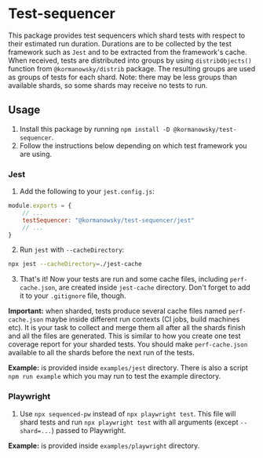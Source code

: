 # Test-sequencer

This package provides test sequencers which shard tests with respect to their estimated run duration. 
Durations are to be collected by the test framework such as `Jest` and to be extracted from the framework's cache. 
When received, tests are distributed into groups by using `distribObjects()` function from `@kormanowsky/distrib` package. The resulting groups are used as groups of tests for each shard. Note: there may be less groups than available shards, so some shards may receive no tests to run. 

## Usage 

1. Install this package by running `npm install -D @kormanowsky/test-sequencer`. 
2. Follow the instructions below depending on which test framework you are using. 

### Jest 

1. Add the following to your `jest.config.js`: 

```js
module.exports = {
    // ...
    testSequencer: "@kormanowsky/test-sequencer/jest"
    // ...
}
```

2. Run `jest` with `--cacheDirectory`: 

```bash
npx jest --cacheDirectory=./jest-cache 
```

3. That's it! Now your tests are run and some cache files, including `perf-cache.json`, are created inside `jest-cache`
directory. Don't forget to add it to your `.gitignore` file, though. 

**Important:** when sharded, tests produce several cache files named `perf-cache.json` maybe inside different run contexts (CI jobs, build machines etc). It is your task to collect and merge them all after all the shards finish and 
all the files are generated. This is similar to how you create one test coverage report for your sharded tests. 
You should make `perf-cache.json` available to all the shards before the next run of the tests. 

**Example:** is provided inside `examples/jest` directory. There is also a script `npm run example` which you may run to 
test the example directory. 

### Playwright 

1. Use `npx sequenced-pw` instead of `npx playwright test`. 
This file will shard tests and run `npx playwright test` with all arguments (except `--shard=...`) passed to 
Playwright.

**Example:** is provided inside `examples/playwright` directory.

